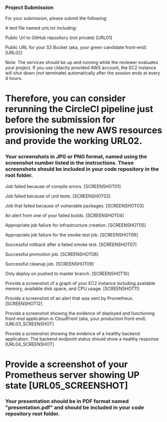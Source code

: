 ### Project Submission ###

For your submission, please submit the following:

A text file named urls.txt including:

Public Url to GitHub repository (not private) [URL01]

Public URL for your S3 Bucket (aka, your green candidate front-end) [URL02]

Note: The services should be up and running while the reviewer evaluates your project. If you use Udacity provided AWS account, the EC2 instance will shut down (not terminate) automatically after the session ends at every 4 hours. 

Therefore, you can consider rerunning the CircleCI pipeline just before the submission for provisioning the new AWS resources and provide the working URL02.
==========================================================================

### Your screenshots in JPG or PNG format, named using the screenshot number listed in the instructions. These screenshots should be included in your code repository in the root folder.

Job failed because of compile errors. [SCREENSHOT01]

Job failed because of unit tests. [SCREENSHOT02]

Job that failed because of vulnerable packages. [SCREENSHOT03]

An alert from one of your failed builds. [SCREENSHOT04]

Appropriate job failure for infrastructure creation. [SCREENSHOT05]

Appropriate job failure for the smoke test job. [SCREENSHOT06]

Successful rollback after a failed smoke test. [SCREENSHOT07]

Successful promotion job. [SCREENSHOT08]

Successful cleanup job. [SCREENSHOT09]

Only deploy on pushed to master branch. [SCREENSHOT10]

Provide a screenshot of a graph of your EC2 instance including available memory, available disk space, and CPU usage. [SCREENSHOT11]

Provide a screenshot of an alert that was sent by Prometheus. [SCREENSHOT12]

Provide a screenshot showing the evidence of deployed and functioning front-end application in CloudFront (aka, your production front-end). [URL03_SCREENSHOT]

Provide a screenshot showing the evidence of a healthy backend application. The backend endpoint status should show a healthy response. [URL04_SCREENSHOT]

Provide a screenshot of your Prometheus server showing UP state [URL05_SCREENSHOT]
==========================================================================

### Your presentation should be in PDF format named "presentation.pdf" and should be included in your code repository root folder.
